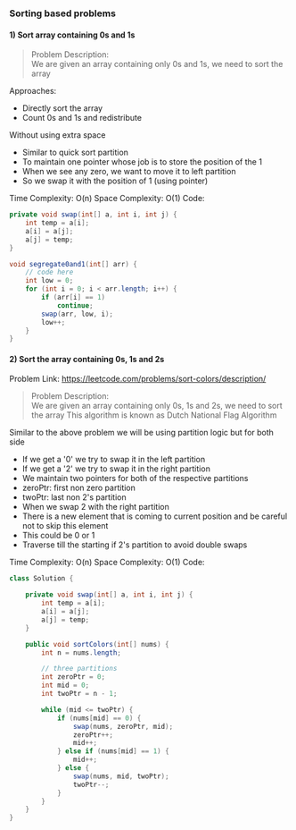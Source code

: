 ### Sorting based problems

#### 1) Sort array containing 0s and 1s
> Problem Description: <br>
> We are given an array containing only 0s and 1s, we need to sort the array

Approaches:
- Directly sort the array
- Count 0s and 1s and redistribute

Without using extra space
- Similar to quick sort partition
- To maintain one pointer whose job is to store the position of the 1
- When we see any zero, we want to move it to left partition
- So we swap it with the position of 1 (using pointer)

Time Complexity: O(n)
Space Complexity: O(1)
Code:
```java
private void swap(int[] a, int i, int j) {
    int temp = a[i];
    a[i] = a[j];
    a[j] = temp;
}

void segregate0and1(int[] arr) {
    // code here
    int low = 0;
    for (int i = 0; i < arr.length; i++) {
        if (arr[i] == 1)
            continue;
        swap(arr, low, i);
        low++;
    }
}
```

#### 2) Sort the array containing 0s, 1s and 2s
Problem Link: https://leetcode.com/problems/sort-colors/description/
> Problem Description: <br>
> We are given an array containing only 0s, 1s and 2s, we need to sort the array
> This algorithm is known as Dutch National Flag Algorithm

Similar to the above problem we will be using partition logic but for both side
- If we get a '0' we try to swap it in the left partition
- If we get a '2' we try to swap it in the right partition
- We maintain two pointers for both of the respective partitions
- zeroPtr: first non zero partition
- twoPtr: last non 2's partition
- When we swap 2 with the right partition
- There is a new element that is coming to current position and be careful not to skip this element
- This could be 0 or 1
- Traverse till the starting if 2's partition to avoid double swaps 

Time Complexity: O(n)
Space Complexity: O(1)
Code:
```java
class Solution {

    private void swap(int[] a, int i, int j) {
        int temp = a[i];
        a[i] = a[j];
        a[j] = temp;
    }

    public void sortColors(int[] nums) {
        int n = nums.length;

        // three partitions
        int zeroPtr = 0;
        int mid = 0;
        int twoPtr = n - 1;

        while (mid <= twoPtr) {
            if (nums[mid] == 0) {
                swap(nums, zeroPtr, mid);
                zeroPtr++;
                mid++;
            } else if (nums[mid] == 1) {
                mid++;
            } else {
                swap(nums, mid, twoPtr);
                twoPtr--;
            }
        }
    }
}
```

